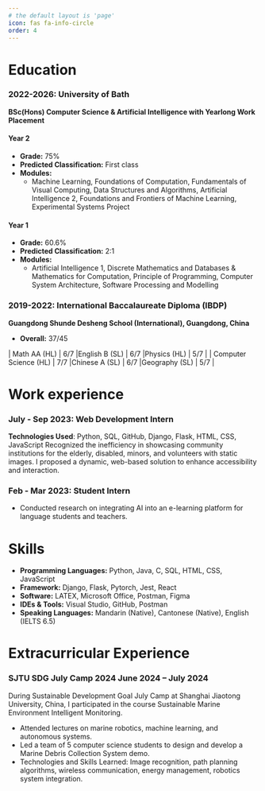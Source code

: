 ```yaml
---
# the default layout is 'page'
icon: fas fa-info-circle
order: 4
---
```


Education
======
### 2022-2026: University of Bath
**BSc(Hons) Computer Science & Artificial Intelligence with Yearlong Work Placement**

#### Year 2
- **Grade:** 75%
- **Predicted Classification:** First class
- **Modules:**
  - Machine Learning, Foundations of Computation, Fundamentals of Visual Computing, Data Structures and Algorithms, Artificial Intelligence 2, Foundations and Frontiers of Machine Learning, Experimental Systems Project

#### Year 1
- **Grade:** 60.6%
- **Predicted Classification:** 2:1
- **Modules:**
  - Artificial Intelligence 1, Discrete Mathematics and Databases & Mathematics for Computation, Principle of Programming, Computer System Architecture, Software Processing and Modelling

### 2019-2022: International Baccalaureate Diploma (IBDP)
**Guangdong Shunde Desheng School (International), Guangdong, China**

- **Overall:** 37/45

| Math AA (HL)          | 6/7       |English B (SL)        | 6/7       |Physics (HL)          | 5/7       |
| Computer Science (HL) | 7/7       |Chinese A (SL)        | 6/7       |Geography (SL)        | 5/7       |

Work experience
======
### July - Sep 2023: Web Development Intern
  **Technologies Used**: Python, SQL, GitHub, Django, Flask, HTML, CSS, JavaScript
  Recognized the inefficiency in showcasing community institutions for the elderly, disabled, minors, and volunteers with static images. I proposed a dynamic, web-based solution to enhance accessibility and interaction.
  

### Feb - Mar 2023: Student Intern
  * Conducted research on integrating AI into an e-learning platform for language students and teachers.

Skills
======
* **Programming Languages:** Python, Java, C, SQL, HTML, CSS, JavaScript
* **Framework:** Django, Flask, Pytorch, Jest, React
* **Software:** LATEX, Microsoft Office, Postman, Figma
* **IDEs & Tools:** Visual Studio, GitHub, Postman
* **Speaking Languages:** Mandarin (Native), Cantonese (Native), English (IELTS 6.5)

Extracurricular Experience
======
### **SJTU SDG July Camp 2024	June 2024 – July 2024**
 During Sustainable Development Goal July Camp at Shanghai Jiaotong University, China, I participated in the course Sustainable Marine Environment Intelligent Monitoring. 
*	Attended lectures on marine robotics, machine learning, and autonomous systems.
*	Led a team of 5 computer science students to design and develop a Marine Debris Collection System demo.
*	Technologies and Skills Learned: Image recognition, path planning algorithms, wireless communication, energy management, robotics system integration.
